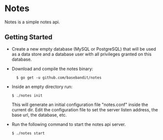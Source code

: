# Notes

Notes is a simple notes api.

## Getting Started

- Create a new empty database (MySQL оr PostgreSQL) that will be used as a data store and a database user with all privileges granted on this database.

* Download and compile the notes binary:

  ```
    $ go get -u github.com/basebandit/notes
  ```

* Inside an empty directory run:

  ```
  $ ./notes init
  ```

  This will generate an initial configuration file "notes.conf" inside the current dir.
  Edit the configuration file to set the server listen address, the base url, the database, etc.

- Run the following command to start the notes api server.
  ```
  $ ./notes start
  ```
